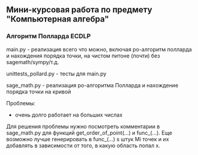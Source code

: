 ## Мини-курсовая работа по предмету "Компьютерная алгебра"
### Алгоритм Полларда ECDLP

main.py - реализация всего что можно, включая ро-алгоритм полларда и нахождения порядка точки, на чистом питоне (почти) без sagemath/sympy/т.д.

unittests_pollard.py - тесты для main.py

sage_math.py - реализация ро-алгоритма Полларда и нахождение порядка точки на кривой


Проблемы:
- очень долго работает на больших числах

Для решения проблемы нужно посмотреть комментарии в sage_math.py для функций get_order_of_point(...) и func_(...).
Еще возможно лучше генерировать в func_(...) s штук Mi точек и их добавлять в зависимости от того, в какую область попал x.